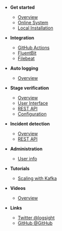 <!-- docs/_sidebar.md -->

- **Get started**
  - [Overview](/)
  - [Online System](/get_started/online_system.md)
  - [Local Installation](/get_started/local_installation.md)

- **Integration**
  - [GitHub Actions](/integration/github_actions.md)
  - [FluentBit](/integration/fluentbit.md)
  - [Filebeat](/integration/filebeat_short.md)

- **Auto logging**
  - [Overview](/auto_logging/overview.md)

- **Stage verification**
  - [Overview](/stage_verification/overview.md)
  - [User Interface](/stage_verification/user_interface.md)
  - [REST API](/stage_verification/rest_api.md)
  - [Configuration](/stage_verification/configuration.md)

- **Incident detection**
  - [Overview](/incident_detection/overview.md)
  - [REST API](/incident_detection/rest_api.md)

- **Administration**
  - [User info](/administration/user_info.md)
  
- **Tutorials**
  - [Scaling with Kafka](/tutorials/scaling_logsight_kafka.md)
  
- **Videos**
  - [Overview](/videos/overview.md)

- **Links**
  - [Twitter @logsight](http://twitter.com/logsight)
  - [GitHub @GitHub](https://github.com/aiops)
